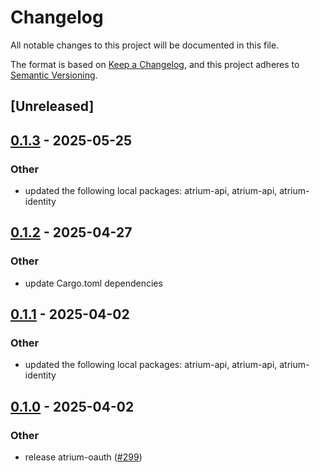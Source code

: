 # Changelog

All notable changes to this project will be documented in this file.

The format is based on [Keep a Changelog](https://keepachangelog.com/en/1.0.0/),
and this project adheres to [Semantic Versioning](https://semver.org/spec/v2.0.0.html).

## [Unreleased]

## [0.1.3](https://github.com/atrium-rs/atrium/compare/atrium-oauth-v0.1.2...atrium-oauth-v0.1.3) - 2025-05-25

### Other

- updated the following local packages: atrium-api, atrium-api, atrium-identity

## [0.1.2](https://github.com/atrium-rs/atrium/compare/atrium-oauth-v0.1.1...atrium-oauth-v0.1.2) - 2025-04-27

### Other

- update Cargo.toml dependencies

## [0.1.1](https://github.com/sugyan/atrium/compare/atrium-oauth-v0.1.0...atrium-oauth-v0.1.1) - 2025-04-02

### Other

- updated the following local packages: atrium-api, atrium-api, atrium-identity

## [0.1.0](https://github.com/sugyan/atrium/releases/tag/atrium-oauth-v0.1.0) - 2025-04-02

### Other

- release atrium-oauth ([#299](https://github.com/sugyan/atrium/pull/299))

